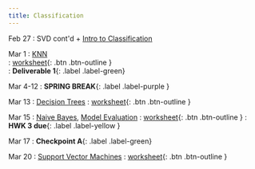 ```yaml
---
title: Classification
---
```


Feb 27 
: SVD cont'd + [Intro to Classification](https://github.com/gallettilance/CS506-Spring2023/raw/main/slides/10_Classification_KNN.pdf) 

Mar 1 
: [KNN](https://github.com/gallettilance/CS506-Spring2023/raw/main/slides/10_Classification_KNN.pdf)  
  : [worksheet](https://github.com/gallettilance/CS506-Spring2023/blob/main/worksheets/worksheet_09.ipynb){: .btn .btn-outline }  
    : **Deliverable 1**{: .label .label-green} 

Mar 4-12 
: **SPRING BREAK**{: .label .label-purple }

Mar 13 
: [Decision Trees](https://github.com/gallettilance/CS506-Spring2023/raw/main/slides/11_Decision_Trees.pdf) 
  : [worksheet](https://github.com/gallettilance/CS506-Spring2023/blob/main/worksheets/worksheet_10.ipynb){: .btn .btn-outline } 

Mar 15 
: [Naive Bayes](https://github.com/gallettilance/CS506-Spring2023/raw/main/slides/12_Naive_Bayes.pdf), [Model Evaluation](https://github.com/gallettilance/CS506-Spring2023/raw/main/slides/13_Model_Evaluation_and_Ensemble_Methods.pdf) 
  : [worksheet](https://github.com/gallettilance/CS506-Spring2023/blob/main/worksheets/worksheet_11.ipynb){: .btn .btn-outline } 
    : **HWK 3 due**{: .label .label-yellow } 

Mar 17
: **Checkpoint A**{: .label .label-green}

Mar 20 
: [Support Vector Machines](https://github.com/gallettilance/CS506-Spring2023/raw/main/slides/14_Support_Vector_Machines.pdf) 
  : [worksheet](https://github.com/gallettilance/CS506-Spring2023/blob/main/worksheets/worksheet_12.ipynb){: .btn .btn-outline }  
